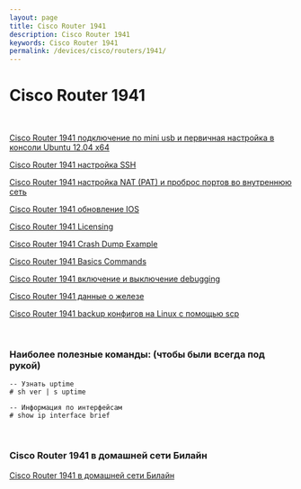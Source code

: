 ```yaml
---
layout: page
title: Cisco Router 1941
description: Cisco Router 1941
keywords: Cisco Router 1941
permalink: /devices/cisco/routers/1941/
---
```


# Cisco Router 1941

<br/>

<a href="/devices/cisco/routers/1941/connetc-to-mini-usb/">Cisco Router 1941 подключение по mini usb и первичная настройка в консоли Ubuntu 12.04 x64</a>

<a href="/devices/cisco/routers/1941/cisco-ssh-connection/">Cisco Router 1941 настройка SSH</a>  

<a href="/devices/cisco/routers/1941/cisco-nat-and-port-forwarding/">Cisco Router 1941 настройка NAT (PAT) и проброс портов во внутреннюю сеть</a>  

<a href="/devices/cisco/routers/1941/cisco-how-to-update-ios/">Cisco Router 1941 обновление IOS</a>  

<a href="/devices/cisco/routers/1941/cisco-licensing/">Cisco Router 1941 Licensing</a>  

<a href="/devices/cisco/routers/1941/crash-dump-example/">Cisco Router 1941 Crash Dump Example</a>  

<a href="/devices/cisco/routers/1941/basics-commands/">Cisco Router 1941 Basics Commands</a>  

<a href="/devices/cisco/routers/1941/debugging/">Cisco Router 1941 включение и выключение debugging</a>

<a href="/devices/cisco/routers/1941/device-hardware/">Cisco Router 1941 данные о железе</a>  

<a href="/devices/cisco/routers/1941/backup-configs-to-linux-by-scp/">Cisco Router 1941 backup конфигов на Linux с помощью scp</a>


<br/>

### Наиболее полезные команды: (чтобы были всегда под рукой)

    -- Узнать uptime
    # sh ver | s uptime

    -- Информация по интерфейсам
    # show ip interface brief



<br/>

### Cisco Router 1941 в домашней сети Билайн

<a href="/devices/cisco/routers/1941/beeline/">Cisco Router 1941 в домашней сети Билайн</a>
